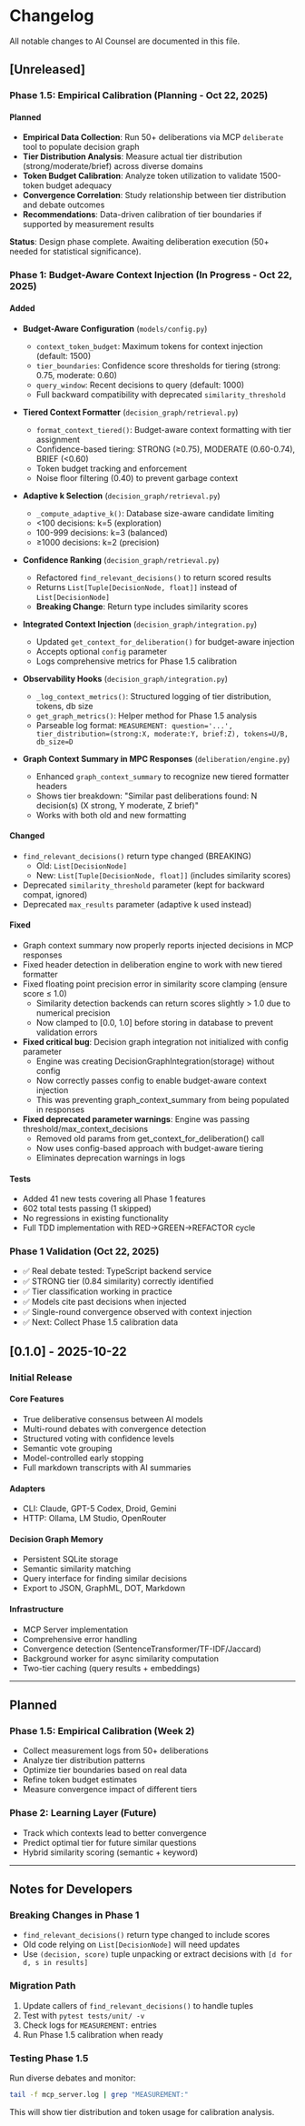 # Changelog

All notable changes to AI Counsel are documented in this file.

## [Unreleased]

### Phase 1.5: Empirical Calibration (Planning - Oct 22, 2025)

#### Planned
- **Empirical Data Collection**: Run 50+ deliberations via MCP `deliberate` tool to populate decision graph
- **Tier Distribution Analysis**: Measure actual tier distribution (strong/moderate/brief) across diverse domains
- **Token Budget Calibration**: Analyze token utilization to validate 1500-token budget adequacy
- **Convergence Correlation**: Study relationship between tier distribution and debate outcomes
- **Recommendations**: Data-driven calibration of tier boundaries if supported by measurement results

**Status**: Design phase complete. Awaiting deliberation execution (50+ needed for statistical significance).

### Phase 1: Budget-Aware Context Injection (In Progress - Oct 22, 2025)

#### Added
- **Budget-Aware Configuration** (`models/config.py`)
  - `context_token_budget`: Maximum tokens for context injection (default: 1500)
  - `tier_boundaries`: Confidence score thresholds for tiering (strong: 0.75, moderate: 0.60)
  - `query_window`: Recent decisions to query (default: 1000)
  - Full backward compatibility with deprecated `similarity_threshold`

- **Tiered Context Formatter** (`decision_graph/retrieval.py`)
  - `format_context_tiered()`: Budget-aware context formatting with tier assignment
  - Confidence-based tiering: STRONG (≥0.75), MODERATE (0.60-0.74), BRIEF (<0.60)
  - Token budget tracking and enforcement
  - Noise floor filtering (0.40) to prevent garbage context

- **Adaptive k Selection** (`decision_graph/retrieval.py`)
  - `_compute_adaptive_k()`: Database size-aware candidate limiting
  - <100 decisions: k=5 (exploration)
  - 100-999 decisions: k=3 (balanced)
  - ≥1000 decisions: k=2 (precision)

- **Confidence Ranking** (`decision_graph/retrieval.py`)
  - Refactored `find_relevant_decisions()` to return scored results
  - Returns `List[Tuple[DecisionNode, float]]` instead of `List[DecisionNode]`
  - **Breaking Change**: Return type includes similarity scores

- **Integrated Context Injection** (`decision_graph/integration.py`)
  - Updated `get_context_for_deliberation()` for budget-aware injection
  - Accepts optional `config` parameter
  - Logs comprehensive metrics for Phase 1.5 calibration

- **Observability Hooks** (`decision_graph/integration.py`)
  - `_log_context_metrics()`: Structured logging of tier distribution, tokens, db size
  - `get_graph_metrics()`: Helper method for Phase 1.5 analysis
  - Parseable log format: `MEASUREMENT: question='...', tier_distribution=(strong:X, moderate:Y, brief:Z), tokens=U/B, db_size=D`

- **Graph Context Summary in MPC Responses** (`deliberation/engine.py`)
  - Enhanced `graph_context_summary` to recognize new tiered formatter headers
  - Shows tier breakdown: "Similar past deliberations found: N decision(s) (X strong, Y moderate, Z brief)"
  - Works with both old and new formatting

#### Changed
- `find_relevant_decisions()` return type changed (BREAKING)
  - Old: `List[DecisionNode]`
  - New: `List[Tuple[DecisionNode, float]]` (includes similarity scores)
- Deprecated `similarity_threshold` parameter (kept for backward compat, ignored)
- Deprecated `max_results` parameter (adaptive k used instead)

#### Fixed
- Graph context summary now properly reports injected decisions in MCP responses
- Fixed header detection in deliberation engine to work with new tiered formatter
- Fixed floating point precision error in similarity score clamping (ensure score ≤ 1.0)
  - Similarity detection backends can return scores slightly > 1.0 due to numerical precision
  - Now clamped to [0.0, 1.0] before storing in database to prevent validation errors
- **Fixed critical bug**: Decision graph integration not initialized with config parameter
  - Engine was creating DecisionGraphIntegration(storage) without config
  - Now correctly passes config to enable budget-aware context injection
  - This was preventing graph_context_summary from being populated in responses
- **Fixed deprecated parameter warnings**: Engine was passing threshold/max_context_decisions
  - Removed old params from get_context_for_deliberation() call
  - Now uses config-based approach with budget-aware tiering
  - Eliminates deprecation warnings in logs

#### Tests
- Added 41 new tests covering all Phase 1 features
- 602 total tests passing (1 skipped)
- No regressions in existing functionality
- Full TDD implementation with RED→GREEN→REFACTOR cycle

### Phase 1 Validation (Oct 22, 2025)
- ✅ Real debate tested: TypeScript backend service
- ✅ STRONG tier (0.84 similarity) correctly identified
- ✅ Tier classification working in practice
- ✅ Models cite past decisions when injected
- ✅ Single-round convergence observed with context injection
- ✅ Next: Collect Phase 1.5 calibration data

## [0.1.0] - 2025-10-22

### Initial Release

#### Core Features
- True deliberative consensus between AI models
- Multi-round debates with convergence detection
- Structured voting with confidence levels
- Semantic vote grouping
- Model-controlled early stopping
- Full markdown transcripts with AI summaries

#### Adapters
- CLI: Claude, GPT-5 Codex, Droid, Gemini
- HTTP: Ollama, LM Studio, OpenRouter

#### Decision Graph Memory
- Persistent SQLite storage
- Semantic similarity matching
- Query interface for finding similar decisions
- Export to JSON, GraphML, DOT, Markdown

#### Infrastructure
- MCP Server implementation
- Comprehensive error handling
- Convergence detection (SentenceTransformer/TF-IDF/Jaccard)
- Background worker for async similarity computation
- Two-tier caching (query results + embeddings)

---

## Planned

### Phase 1.5: Empirical Calibration (Week 2)
- Collect measurement logs from 50+ deliberations
- Analyze tier distribution patterns
- Optimize tier boundaries based on real data
- Refine token budget estimates
- Measure convergence impact of different tiers

### Phase 2: Learning Layer (Future)
- Track which contexts lead to better convergence
- Predict optimal tier for future similar questions
- Hybrid similarity scoring (semantic + keyword)

---

## Notes for Developers

### Breaking Changes in Phase 1
- `find_relevant_decisions()` return type changed to include scores
- Old code relying on `List[DecisionNode]` will need updates
- Use `(decision, score)` tuple unpacking or extract decisions with `[d for d, s in results]`

### Migration Path
1. Update callers of `find_relevant_decisions()` to handle tuples
2. Test with `pytest tests/unit/ -v`
3. Check logs for `MEASUREMENT:` entries
4. Run Phase 1.5 calibration when ready

### Testing Phase 1.5
Run diverse debates and monitor:
```bash
tail -f mcp_server.log | grep "MEASUREMENT:"
```

This will show tier distribution and token usage for calibration analysis.

